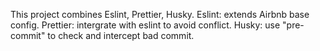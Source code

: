 This project combines Eslint, Prettier, Husky.
Eslint: extends Airbnb base config.
Prettier: intergrate with eslint to avoid conflict.
Husky: use "pre-commit" to check and intercept bad commit.
